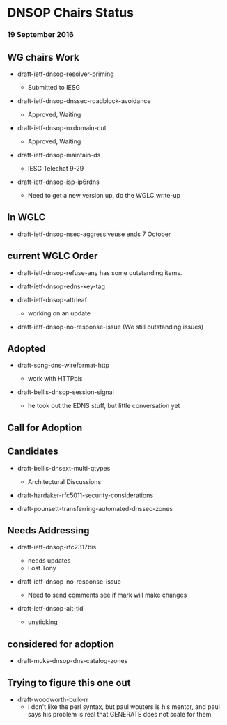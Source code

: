 # DNSOP Chairs Status
### 19 September 2016

## WG chairs Work

* draft-ietf-dnsop-resolver-priming
    - Submitted to IESG

* draft-ietf-dnsop-dnssec-roadblock-avoidance
    - Approved, Waiting
     
* draft-ietf-dnsop-nxdomain-cut
    - Approved, Waiting

* draft-ietf-dnsop-maintain-ds
    - IESG Telechat 9-29

* draft-ietf-dnsop-isp-ip6rdns
    - Need to get a new version up, do the WGLC write-up
    
## In WGLC

* draft-ietf-dnsop-nsec-aggressiveuse
    ends 7 October

## current WGLC Order
  
* draft-ietf-dnsop-refuse-any
    has some outstanding items. 

* draft-ietf-dnsop-edns-key-tag

* draft-ietf-dnsop-attrleaf
    - working on an update

* draft-ietf-dnsop-no-response-issue
    (We still outstanding issues)
    
## Adopted

* draft-song-dns-wireformat-http
    - work with HTTPbis
    
* draft-bellis-dnsop-session-signal
    - he took out the EDNS stuff, but little conversation yet

## Call for Adoption

## Candidates

* draft-bellis-dnsext-multi-qtypes
    -  Architectural Discussions

* draft-hardaker-rfc5011-security-considerations

* draft-pounsett-transferring-automated-dnssec-zones

## Needs Addressing

* draft-ietf-dnsop-rfc2317bis
    - needs updates
    - Lost Tony

* draft-ietf-dnsop-no-response-issue
    - Need to send comments see if mark will make changes

* draft-ietf-dnsop-alt-tld
    - unsticking
      
## considered for adoption

* draft-muks-dnsop-dns-catalog-zones

## Trying to figure this one out

* draft-woodworth-bulk-rr
    - i don't like the perl syntax, but paul wouters is his mentor, and paul says his problem is real that GENERATE does not scale for them
